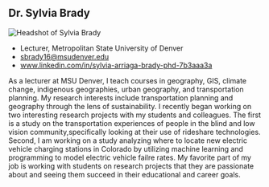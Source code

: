 ## Dr. Sylvia Brady
![Headshot of Sylvia Brady](https://media.licdn.com/dms/image/C4E03AQE5jB1g9V7Ifw/profile-displayphoto-shrink_400_400/0/1645111307385?e=1696464000&v=beta&t=o0IpiJEHkGDc7cx2C1lDQPP0EG5EBoaJiTzOVuRrhWk)
* Lecturer, Metropolitan State University of Denver
* sbrady16@msudenver.edu
* www.linkedin.com/in/sylvia-arriaga-brady-phd-7b3aaa3a

As a lecturer at MSU Denver, I teach courses in geography, GIS, climate change, indigenous geographies, urban geography, and transportation planning. My research interests include transportation planning and geography through the lens of sustainability. I recently began working on two interesting research projects with my students and colleagues. The first is a study on the transportation experiences of people in the blind and low vision community,specifically looking at their use of rideshare technologies. Second, I am working on a study analyzing where to locate new electric vehicle charging stations in Colorado by utilizing machine learning and programming to model electric vehicle failre rates. My favorite part of my job is working with students on research projects that they are passionate about and seeing them succeed in their educational and career goals.
